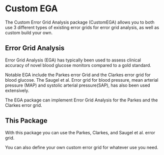 # Custom EGA

The Custom Error Grid Analysis package (CustomEGA) allows you to both use 3 different types of existing error grids for error grid analysis, as well as custom build your own. 

## Error Grid Analysis 

Error Grid Analysis (EGA) has typically been used to assess clinical accuracy of novel blood glucose monitors compared to a gold standard. 

Notable EGA include the Parkes error Grid and the Clarkes error grid for blood glucose. The Saugel et al. Error grid for blood pressure, mean arterial pressure (MAP) and systolic arterial pressure(SAP), has also been used extensively. 

The EGA package can implement Error Grid Analysis for the Parkes and the Clarkes error grid.

## This Package

With this package you can use the Parkes, Clarkes, and Saugel et al. error grid. 

You can also define your own custom error grid for whatever use you need. 

